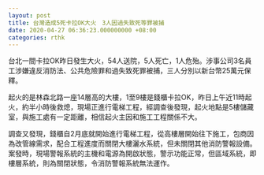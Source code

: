 ```yaml
---
layout: post
title: 台灣造成5死卡拉OK大火　3人因過失致死等罪被捕
date: 2020-04-27 06:36:23.000000000 +08:00
categories: rthk
---
```


台北一間卡拉OK昨日發生大火，54人送院，5人死亡，1人危殆。涉事公司3名員工涉嫌違反消防法、公共危險罪和過失致死罪被捕，三人分別以新台幣25萬元保釋。

起火的是林森北路一座14層高的大樓，1至9樓是錢櫃卡拉OK，昨日上午近11時起火，約半小時後救熄，現場正進行電梯工程，經調查後發現，起火地點是5樓儲藏室，與施工處有一定距離，相信起火主因和施工工程關係不大。

調查又發現，錢櫃自2月底就開始進行電梯工程，從高樓層開始往下施工，包商因為改管線需求，配合工程進度而關閉大樓灑水系統，但未關閉其他消防警報設備。案發時，現場警報系統的主機和電源為開啟狀態，警示功能正常，但區域系統，即樓層系統，則為關閉狀態，令消防警報系統無法運作。
